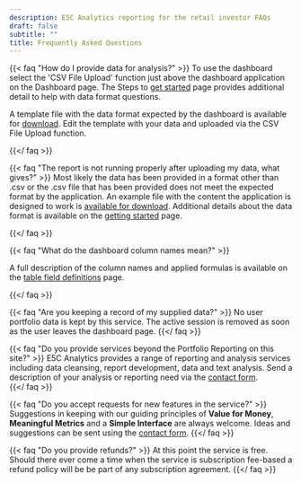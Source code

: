 ```yaml
---
description: E5C Analytics reporting for the retail investor FAQs
draft: false
subtitle: ""
title: Frequently Asked Questions
---
```

{{< faq "How do I provide data for analysis?" >}}
To use the dashboard select the 'CSV File Upload' function just above the dashboard application on the Dashboard page.  The Steps to [get started](getstarted) page provides additional detail to help with data format questions.

A template file with the data format expected by the dashboard is available for [download](files/MYPORTFOLIO.zip). Edit the template with your data and uploaded via the CSV File Upload function.  
 
 
{{</ faq >}}

{{< faq "The report is not running properly after uploading my data, what gives?" >}}
Most likely the data has been provided in a format other than .csv or the .csv file that has been provided does not meet the expected format by the application.  An example file with the content the application is designed to work is [available for download](files/MYPORTFOLIO.zip). Additional details about the data format is available on the [getting started](getstarted) page.  

{{</ faq >}}

{{< faq "What do the dashboard column names mean?" >}}
  
A full description of the column names and applied formulas is available on the [table field definitions](tables) page.

{{</ faq >}}


{{< faq "Are you keeping a record of my supplied data?" >}}
No user portfolio data is kept by this service. The active session is removed as soon as the user leaves the dashboard page.
{{</ faq >}}

{{< faq "Do you provide services beyond the Portfolio Reporting on this site?" >}}
E5C Analytics provides a range of reporting and analysis services including data cleansing, report development, data and text analysis.  Send a description of your analysis or reporting need via the [contact form](/contact).  
{{</ faq >}}


{{< faq "Do you accept requests for new features in the service?" >}}
Suggestions in keeping with our guiding principles of **Value for Money**, **Meaningful Metrics** and a **Simple Interface** are always welcome.  Ideas and suggestions can be sent using the [contact form](/contact).
{{</ faq >}}

{{< faq "Do you provide refunds?" >}}
At this point the service is free.  Should there ever come a time when the service is subscription fee-based a refund policy will be be part of any  subscription agreement. 
{{</ faq >}}


